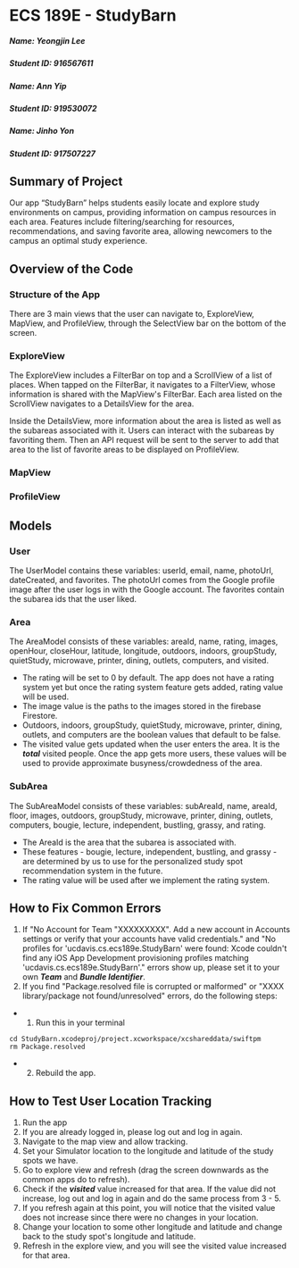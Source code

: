 # ECS 189E - StudyBarn

##### Name: Yeongjin Lee
##### Student ID: 916567611
##### Name: Ann Yip
##### Student ID: 919530072
##### Name: Jinho Yon
##### Student ID: 917507227

## Summary of Project
Our app “StudyBarn” helps students easily locate and explore study environments on campus, providing information on 
campus resources in each area. Features include filtering/searching for resources, recommendations, and saving favorite
area, allowing newcomers to the campus an optimal study experience.

## Overview of the Code
### Structure of the App
There are 3 main views that the user can navigate to, ExploreView, MapView, and ProfileView, through the SelectView bar on the bottom of the screen.

### ExploreView
The ExploreView includes a FilterBar on top and a ScrollView of a list of places. When tapped on the FilterBar, it navigates to a FilterView, whose information is shared with the MapView's FilterBar. Each area listed on the ScrollView navigates to a DetailsView for the area. 

Inside the DetailsView, more information about the area is listed as well as the subareas associated with it. Users can interact with the subareas by favoriting them. Then an API request will be sent to the server to add that area to the list of favorite areas to be displayed on ProfileView.

### MapView


### ProfileView


## Models
### User 
The UserModel contains these variables: userId, email, name, photoUrl, dateCreated, and favorites. The photoUrl comes from the Google profile image after the user logs in with the Google account. The favorites contain the subarea ids that the user liked.

### Area
The AreaModel consists of these variables: areaId, name, rating, images, openHour, closeHour, latitude, longitude, outdoors, indoors, groupStudy, quietStudy, microwave, printer, dining, outlets, computers, and visited.

- The rating will be set to 0 by default. The app does not have a rating system yet but once the rating system feature gets added, rating value will be used.
- The image value is the paths to the images stored in the firebase Firestore.
- Outdoors, indoors, groupStudy, quietStudy, microwave, printer, dining, outlets, and computers are the boolean values that default to be false.
- The visited value gets updated when the user enters the area. It is the ***total*** visited people. Once the app gets more users, these values will be used to provide approximate busyness/crowdedness of the area.

### SubArea
The SubAreaModel consists of these variables: subAreaId, name, areaId, floor, images, outdoors, groupStudy, microwave, printer, dining, outlets, computers, bougie, lecture, independent, bustling, grassy, and rating.

- The AreaId is the area that the subarea is associated with.
- These features - bougie, lecture, independent, bustling, and grassy - are determined by us to use for the personalized study spot recommendation system in the future.
- The rating value will be used after we implement the rating system.

## How to Fix Common Errors
1) If "No Account for Team "XXXXXXXXX". Add a new account in Accounts settings or verify that your accounts have valid credentials." and "No profiles for 'ucdavis.cs.ecs189e.StudyBarn' were found: Xcode couldn't find any iOS App Development provisioning profiles matching 'ucdavis.cs.ecs189e.StudyBarn'." errors show up, please set it to your own ***Team*** and ***Bundle Identifier***.
2) If you find "Package.resolved file is corrupted or malformed" or "XXXX library/package not found/unresolved" errors, do the following steps:
- 1) Run this in your terminal
```
cd StudyBarn.xcodeproj/project.xcworkspace/xcshareddata/swiftpm
rm Package.resolved
```
- 2) Rebuild the app.

## How to Test User Location Tracking
1) Run the app
2) If you are already logged in, please log out and log in again.
3) Navigate to the map view and allow tracking.
4) Set your Simulator location to the longitude and latitude of the study spots we have.
5) Go to explore view and refresh (drag the screen downwards as the common apps do to refresh).
6) Check if the ***visited*** value increased for that area. If the value did not increase, log out and log in again and do the same process from 3 - 5.
7) If you refresh again at this point, you will notice that the visited value does not increase since there were no changes in your location.
8) Change your location to some other longitude and latitude and change back to the study spot's longitude and latitude.
9) Refresh in the explore view, and you will see the visited value increased for that area.
